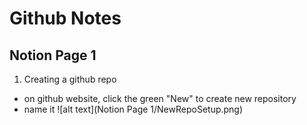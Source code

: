 # Github Notes

## Notion Page 1
1. Creating a github repo
- on github website, click the green "New" to create new repository
- name it
![alt text](Notion Page 1/NewRepoSetup.png)